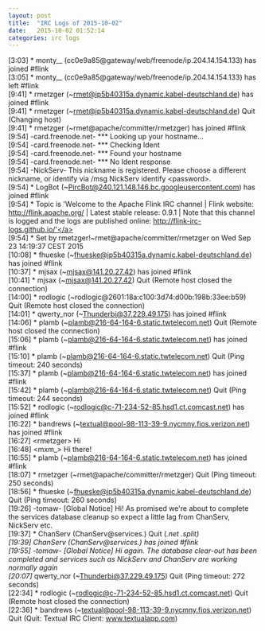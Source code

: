 ```yaml
---
layout: post
title:  "IRC Logs of 2015-10-02"
date:   2015-10-02 01:52:14
categories: irc logs
---
```

<span class="irc-date">[3:03]</span> <span class="irc-green">* monty__ (cc0e9a85@gateway/web/freenode/ip.204.14.154.133) has joined #flink</span><br />
<span class="irc-date">[3:05]</span> <span class="irc-green">* monty__ (cc0e9a85@gateway/web/freenode/ip.204.14.154.133) has left #flink</span><br />
<span class="irc-date">[9:41]</span> <span class="irc-green">* rmetzger (~rmet@ip5b40315a.dynamic.kabel-deutschland.de) has joined #flink</span><br />
<span class="irc-date">[9:41]</span> <span class="irc-navy">* rmetzger (~rmet@ip5b40315a.dynamic.kabel-deutschland.de) Quit (Changing host)</span><br />
<span class="irc-date">[9:41]</span> <span class="irc-green">* rmetzger (~rmet@apache/committer/rmetzger) has joined #flink</span><br />
<span class="irc-date">[9:54]</span> <span class="irc-brown">-card.freenode.net- *** Looking up your hostname...</span><br />
<span class="irc-date">[9:54]</span> <span class="irc-brown">-card.freenode.net- *** Checking Ident</span><br />
<span class="irc-date">[9:54]</span> <span class="irc-brown">-card.freenode.net- *** Found your hostname</span><br />
<span class="irc-date">[9:54]</span> <span class="irc-brown">-card.freenode.net- *** No Ident response</span><br />
<span class="irc-date">[9:54]</span> <span class="irc-brown">-NickServ- This nickname is registered. Please choose a different nickname, or identify via /msg NickServ identify &lt;password&gt;.</span><br />
<span class="irc-date">[9:54]</span> <span class="irc-green">* LogBot (~PircBot@240.121.148.146.bc.googleusercontent.com) has joined #flink</span><br />
<span class="irc-date">[9:54]</span> <span class="irc-green">* Topic is 'Welcome to the Apache Flink IRC channel | Flink website: <a href="http://flink.apache.org/">http://flink.apache.org/</a> | Latest stable release: 0.9.1 | Note that this channel is logged and the logs are published online: <a href="http://flink-irc-logs.github.io/'">http://flink-irc-logs.github.io/'</a></span><br />
<span class="irc-date">[9:54]</span> <span class="irc-green">* Set by rmetzger!~rmet@apache/committer/rmetzger on Wed Sep 23 14:19:37 CEST 2015</span><br />
<span class="irc-date">[10:08]</span> <span class="irc-green">* fhueske (~fhueske@ip5b40315a.dynamic.kabel-deutschland.de) has joined #flink</span><br />
<span class="irc-date">[10:37]</span> <span class="irc-green">* mjsax (~mjsax@141.20.27.42) has joined #flink</span><br />
<span class="irc-date">[10:41]</span> <span class="irc-navy">* mjsax (~mjsax@141.20.27.42) Quit (Remote host closed the connection)</span><br />
<span class="irc-date">[14:00]</span> <span class="irc-navy">* rodlogic (~rodlogic@2601:18a:c100:3d74:d00b:198b:33ee:b59) Quit (Remote host closed the connection)</span><br />
<span class="irc-date">[14:01]</span> <span class="irc-green">* qwerty_nor (~Thunderbi@37.229.49.175) has joined #flink</span><br />
<span class="irc-date">[14:06]</span> <span class="irc-navy">* plamb (~plamb@216-64-164-6.static.twtelecom.net) Quit (Remote host closed the connection)</span><br />
<span class="irc-date">[15:06]</span> <span class="irc-green">* plamb (~plamb@216-64-164-6.static.twtelecom.net) has joined #flink</span><br />
<span class="irc-date">[15:10]</span> <span class="irc-navy">* plamb (~plamb@216-64-164-6.static.twtelecom.net) Quit (Ping timeout: 240 seconds)</span><br />
<span class="irc-date">[15:37]</span> <span class="irc-green">* plamb (~plamb@216-64-164-6.static.twtelecom.net) has joined #flink</span><br />
<span class="irc-date">[15:42]</span> <span class="irc-navy">* plamb (~plamb@216-64-164-6.static.twtelecom.net) Quit (Ping timeout: 244 seconds)</span><br />
<span class="irc-date">[15:52]</span> <span class="irc-green">* rodlogic (~rodlogic@c-71-234-52-85.hsd1.ct.comcast.net) has joined #flink</span><br />
<span class="irc-date">[16:22]</span> <span class="irc-green">* bandrews (~textual@pool-98-113-39-9.nycmny.fios.verizon.net) has joined #flink</span><br />
<span class="irc-date">[16:27]</span> <span class="irc-black">&lt;rmetzger&gt; Hi</span><br />
<span class="irc-date">[16:48]</span> <span class="irc-black">&lt;mxm_&gt; Hi there!</span><br />
<span class="irc-date">[16:55]</span> <span class="irc-green">* plamb (~plamb@216-64-164-6.static.twtelecom.net) has joined #flink</span><br />
<span class="irc-date">[18:07]</span> <span class="irc-navy">* rmetzger (~rmet@apache/committer/rmetzger) Quit (Ping timeout: 250 seconds)</span><br />
<span class="irc-date">[18:56]</span> <span class="irc-navy">* fhueske (~fhueske@ip5b40315a.dynamic.kabel-deutschland.de) Quit (Ping timeout: 260 seconds)</span><br />
<span class="irc-date">[19:26]</span> <span class="irc-brown">-tomaw- [Global Notice] Hi! As promised we're about to complete the services database cleanup so expect a little lag from ChanServ, NickServ etc.</span><br />
<span class="irc-date">[19:37]</span> <span class="irc-navy">* ChanServ (ChanServ@services.) Quit (*.net *.split)</span><br />
<span class="irc-date">[19:39]</span> <span class="irc-green">* ChanServ (ChanServ@services.) has joined #flink</span><br />
<span class="irc-date">[19:55]</span> <span class="irc-brown">-tomaw- [Global Notice] Hi again. The database clear-out has been completed and services such as NickServ and ChanServ are working normally again</span><br />
<span class="irc-date">[20:07]</span> <span class="irc-navy">* qwerty_nor (~Thunderbi@37.229.49.175) Quit (Ping timeout: 272 seconds)</span><br />
<span class="irc-date">[22:34]</span> <span class="irc-navy">* rodlogic (~rodlogic@c-71-234-52-85.hsd1.ct.comcast.net) Quit (Remote host closed the connection)</span><br />
<span class="irc-date">[22:36]</span> <span class="irc-navy">* bandrews (~textual@pool-98-113-39-9.nycmny.fios.verizon.net) Quit (Quit: Textual IRC Client: www.textualapp.com)</span><br />
